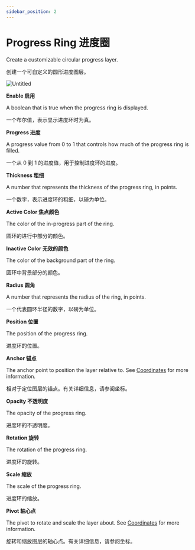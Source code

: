 ```yaml
---
sidebar_position: 2
---
```


# Progress Ring 进度圈

Create a customizable circular progress layer.

创建一个可自定义的圆形进度图层。

![Untitled](https://s3.us-west-2.amazonaws.com/secure.notion-static.com/faf3385a-8b16-4e2f-a8b1-3e94b342c6ab/Untitled.png?X-Amz-Algorithm=AWS4-HMAC-SHA256&X-Amz-Content-Sha256=UNSIGNED-PAYLOAD&X-Amz-Credential=AKIAT73L2G45EIPT3X45%2F20220602%2Fus-west-2%2Fs3%2Faws4_request&X-Amz-Date=20220602T185645Z&X-Amz-Expires=86400&X-Amz-Signature=bd130c66a2a31e3650bcd1e5bde520f59e9c4356274123aaa84720ea82610260&X-Amz-SignedHeaders=host&response-content-disposition=filename%20%3D%22Untitled.png%22&x-id=GetObject)

**Enable 启用**

A boolean that is true when the progress ring is displayed.

一个布尔值，表示显示进度环时为真。

**Progress 进度**

A progress value from 0 to 1 that controls how much of the progress ring is filled.

一个从 0 到 1 的进度值，用于控制进度环的进度。

**Thickness 粗细**

A number that represents the thickness of the progress ring, in points.

一个数字，表示进度环的粗细，以磅为单位。

**Active Color 焦点颜色**

The color of the in-progress part of the ring.

圆环的进行中部分的颜色。

**Inactive Color  无效的颜色**

The color of the background part of the ring.

圆环中背景部分的颜色。

**Radius 圆角**

A number that represents the radius of the ring, in points.

一个代表圆环半径的数字，以磅为单位。

**Position 位置**

The position of the progress ring.

进度环的位置。

**Anchor 锚点**

The anchor point to position the layer relative to. See [Coordinates](https://www.notion.so/Coordinates-bd835085db7c48e49e00a66e5e44caf2) for more information.

相对于定位图层的锚点。有关详细信息，请参阅坐标。

**Opacity 不透明度**

The opacity of the progress ring.

进度环的不透明度。

**Rotation 旋转**

The rotation of the progress ring.

进度环的旋转。

**Scale 缩放**

The scale of the progress ring.

进度环的缩放。

**Pivot 轴心点**

The pivot to rotate and scale the layer about. See [Coordinates](https://www.notion.so/Coordinates-bd835085db7c48e49e00a66e5e44caf2) for more information.

旋转和缩放图层的轴心点。有关详细信息，请参阅坐标。
